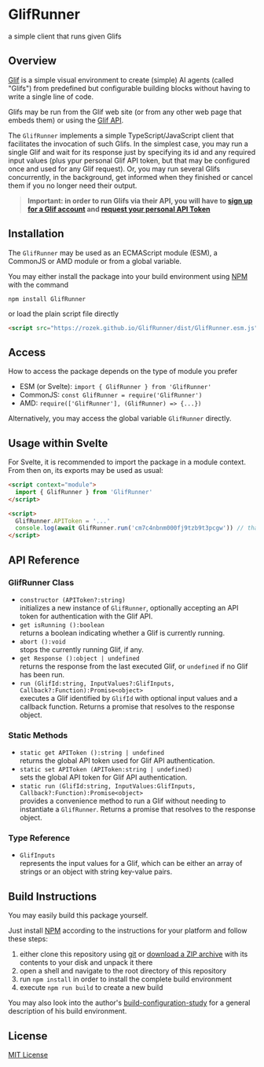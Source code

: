 # GlifRunner #

a simple client that runs given Glifs

## Overview ##

[Glif](https://glif.app/glifs) is a simple visual environment to create (simple) AI agents (called "Glifs") from predefined but configurable building blocks without having to write a single line of code.

Glifs may be run from the Glif web site (or from any other web page that embeds them) or using the [Glif API](https://docs.glif.app/api/getting-started#running-glifs-using-the-simple-api).

The `GlifRunner` implements a simple TypeScript/JavaScript client that facilitates the invocation of such Glifs. In the simplest case, you may run a single Glif and wait for its response just by specifying its id and any required input values (plus ypur personal Glif API token, but that may be configured once and used for any Glif request). Or, you may run several Glifs concurrently, in the background, get informed when they finished or cancel them if you no longer need their output.

> **Important: in order to run Glifs via their API, you will have to [sign up for a Glif account](https://glif.app/signin) and [request your personal API Token](https://glif.app/settings/api-tokens)**

## Installation ##

The `GlifRunner` may be used as an ECMAScript module (ESM), a CommonJS or AMD module or from a global variable.

You may either install the package into your build environment using [NPM](https://docs.npmjs.com/) with the command

```
npm install GlifRunner
```

or load the plain script file directly

```html
<script src="https://rozek.github.io/GlifRunner/dist/GlifRunner.esm.js"></script>
```

## Access ##

How to access the package depends on the type of module you prefer

* ESM (or Svelte): `import { GlifRunner } from 'GlifRunner'`
* CommonJS: `const GlifRunner = require('GlifRunner')`
* AMD: `require(['GlifRunner'], (GlifRunner) => {...})`

Alternatively, you may access the global variable `GlifRunner` directly.

## Usage within Svelte ###

For Svelte, it is recommended to import the package in a module context. From then on, its exports may be used as usual:

```html
<script context="module">
  import { GlifRunner } from 'GlifRunner'
</script>

<script>
  GlifRunner.APIToken = '...'
  console.log(await GlifRunner.run('cm7c4nbnm000fj9tzb9t3pcgw')) // that's my "Hello, World!" Glif
</script>
```

## API Reference ##

### GlifRunner Class ###

* `constructor (APIToken?:string)`<br>initializes a new instance of `GlifRunner`, optionally accepting an API token for authentication with the Glif API.
* `get isRunning ():boolean`<br>returns a boolean indicating whether a Glif is currently running.
* `abort ():void`<br>stops the currently running Glif, if any.
* `get Response ():object | undefined`<br>returns the response from the last executed Glif, or `undefined` if no Glif has been run.
* `run (GlifId:string, InputValues?:GlifInputs, Callback?:Function):Promise<object>`<br>executes a Glif identified by `GlifId` with optional input values and a callback function. Returns a promise that resolves to the response object.

### Static Methods ###

* `static get APIToken ():string | undefined`<br>returns the global API token used for Glif API authentication.
* `static set APIToken (APIToken:string | undefined)`<br>sets the global API token for Glif API authentication.
* `static run (GlifId:string, InputValues:GlifInputs, Callback?:Function):Promise<object>`<br>provides a convenience method to run a Glif without needing to instantiate a `GlifRunner`. Returns a promise that resolves to the response object.

### Type Reference ###

* `GlifInputs`<br>represents the input values for a Glif, which can be either an array of strings or an object with string key-value pairs.

## Build Instructions ##

You may easily build this package yourself.

Just install [NPM](https://docs.npmjs.com/) according to the instructions for your platform and follow these steps:

1. either clone this repository using [git](https://git-scm.com/) or [download a ZIP archive](https://github.com/rozek/GlifRunner/archive/refs/heads/main.zip) with its contents to your disk and unpack it there 
2. open a shell and navigate to the root directory of this repository
3. run `npm install` in order to install the complete build environment
4. execute `npm run build` to create a new build

You may also look into the author's [build-configuration-study](https://github.com/rozek/build-configuration-study) for a general description of his build environment.

## License ##

[MIT License](LICENSE.md)
